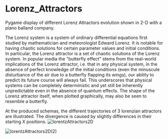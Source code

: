 # Lorenz_Attractors
Pygame display of different Lorenz Attractors evolution shown in 2-D with a piano balland company.

The Lorenz system is a system of ordinary differential equations first studied by mathematician and meteorologist Edward Lorenz. 
It is notable for having chaotic solutions for certain parameter values and initial conditions. 
In particular, the Lorenz attractor is a set of chaotic solutions of the Lorenz system. 
In popular media the "butterfly effect" stems from the real-world implications of the Lorenz attractor, i.e. that in any physical system, 
in the absence of perfect knowledge of the initial conditions (even the minuscule disturbance of the air due to a butterfly flapping its wings), 
our ability to predict its future course will always fail. 
This underscores that physical systems can be completely deterministic and yet still be inherently unpredictable even in the absence of quantum effects. 
The shape of the Lorenz attractor itself, when plotted graphically, may also be seen to resemble a butterfly.

At the produced schemas, the different trajectories of 3 lorenzian attractors are illustrated. The divergence is caused by slightly differences in their starting X positions.
![lorentzAttractors2D](https://user-images.githubusercontent.com/48797734/148683582-8178a52f-3c9d-414d-a0b7-325f29026b9e.png)

![lorentzAttractors2D(2)](https://user-images.githubusercontent.com/48797734/148980963-11d1642b-a4dc-4dfc-a7e3-698da2ac77d4.png)
